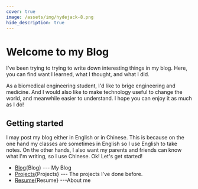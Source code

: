 ```yaml
---
cover: true
image: /assets/img/hydejack-8.png
hide_description: true
---
```


# Welcome to my Blog

I've been trying to trying to write down interesting things in my blog. Here, you can find want I learned, what I thought, and what I did.

As a biomedical engineering student, I'd like to brige engineering and medicine. And I would also like to make technology useful to change the world, and meanwhile easier to understand. I hope you can enjoy it as much as I do!

## Getting started
I may post my blog either in English or in Chinese. This is because on the one hand my classes are sometimes in English so I use English to take notes. On the other hands, I also want my parents and friends can know what I'm writing, so I use Chinese. Ok! Let's get started!

* [Blog]{Blog} --- My Blog
* [Projects]{Projects} --- The projects I've done before.
* [Resume]{Resume} ---About me

[Blog]: blog
[Projects]: projects
[Resume]: resume
